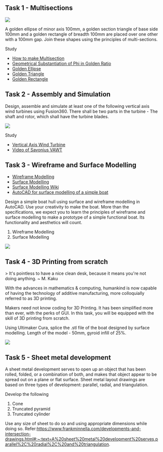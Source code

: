 ## Task 1 - Multisections

![](https://d2t1xqejof9utc.cloudfront.net/pictures/files/39897/original.JPG?1404132832)

A golden ellipse of minor axis 100mm, a golden section triangle of base side 100mm and a golden rectangle of breadth 100mm are placed over one other with a 100mm gap. Join these shapes using the principles of multi-sections.

Study

- [How to make Multisection](https://www.google.com/url?sa=i&amp;url=https%3A%2F%2Fgrabcad.com%2Fquestions%2Fhow-to-make-a-multi-section-solid-on-this-sketches&amp;psig=AOvVaw0EpwtWsVYN0jvh7EMUmrgf&amp;ust=1666370751146000&amp;source=images&amp;cd=vfe&amp;ved=0CA0QjRxqFwoTCLD27fig7_oCFQAAAAAdAAAAABAE) 
- [Geometrical Substantiation of Phi in Golden Ratio](https://www.researchgate.net/publication/262611877_Geometrical_Substantiation_of_Phi_the_Golden_Ratio_and_the_Baroque_of_Nature_Architecture_Design_and_Engineering) 
- [Golden Ellipse](https://www2.rgu.ac.uk/subj/ats/TeachingWeb/teaching/t16-SportsAndExercise-07/Wk6-Composition/GoldenSectionEllipse.gif) 
- [Golden Triangle](https://www2.rgu.ac.uk/subj/ats/TeachingWeb/teaching/t16-SportsAndExercise-07/Wk6-Composition/SublimeTriangle.gif) 
- [Golden Rectangle](https://www.mathsisfun.com/numbers/images/golden-ratio-construct.svg) 

## Task 2 - Assembly and Simulation

Design, assemble and simulate at least one of the following vertical axis wind turbines using Fusion360.
There shall be two parts in the turbine - The shaft and rotor, which shall have the turbine blades. 

![](https://www.researchgate.net/publication/333316757/figure/fig1/AS:761705160261639@1558616070610/Different-kinds-of-vertical-axis-wind-turbines-VAWT-a-Savonius-b-Darrieus-with.jpg) 

Study

- [Vertical Axis Wind Turbine](https://fenix.tecnico.ulisboa.pt/downloadFile/395143097660/Extended%20abstract.pdf) 
- [Video of Savonius VAWT](https://www.youtube.com/watch?v=Wlxz-KzebbQ&amp;t=42s) 

## Task 3 - Wireframe and Surface Modelling
- [Wireframe Modelling](https://it-s.com/what-is-3d-wireframe-modeling/) 
- [Surface Modelling](https://transport.itu.edu.tr/docs/librariesprovider99/dersnotlari/dersnotlarires112e/not/cadd-14.pdf?sfvrsn=4) 
- [Surface Modelling Wiki](https://en.wikipedia.org/wiki/Freeform_surface_modelling) 
- [AutoCAD for surface modelling of a simple boat](https://youtu.be/lnVXeHD6doc)

Design a simple boat hull using surface and wireframe modelling in AutoCAD. Use your creativity to make the boat. More than the specifications, we expect you to learn the principles of wireframe and surface modelling to make a prototype of a simple functional boat. Its functionality and aesthetics will count. 

1. Wireframe Modelling
2. Surface Modelling


![](https://i.ytimg.com/vi/lnVXeHD6doc/sddefault.jpg)


## Task 4 - 3D Printing from scratch

&gt; It's pointless to have a nice clean desk, because it means you're not doing anything. ~ M. Kaku

With the advances in mathematics &amp; computing, humankind is now capable of having the technology of additive manufacturing, more colloquially referred to as 3D printing. 

Makers need not know coding for 3D Printing. It has been simplified more than ever, with the perks of GUI. In this task, you will be equipped with the skill of 3D printing from scratch.

Using Ultimaker Cura, splice the .stl file of the boat designed by surface modelling. Length of the model - 50mm, gyroid infill of 25%. 

![](https://learn.g2.com/hubfs/G2CM_FI141-Learn_Article_Images_%5B3D_printing%5D_V1a.png)


## Task 5 - Sheet metal development 

A sheet metal development serves to open up an object that has been rolled, folded, or a combination of both, and makes that object appear to be spread out on a plane or flat surface. Sheet metal layout drawings are based on three types of development: parallel, radial, and triangulation.


Develop the following 

1. Cone
2. Truncated pyramid
3. Truncated cylinder

Use any size of sheet to do so and using appropriate dimensions while doing so.
Refer:https://www.frankminnella.com/developments-and-intersection-drawings.html#:~:text=A%20sheet%20metal%20development%20serves,parallel%2C%20radial%2C%20and%20triangulation.


